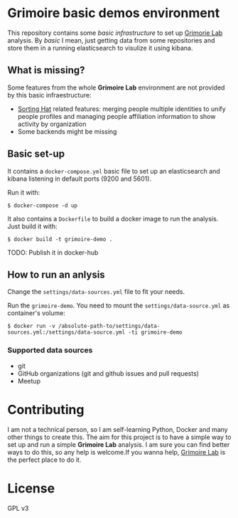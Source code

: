# Grimoire basic demos environment

This repository contains some *basic infrastructure* to set up [Grimorie Lab](http://grimoirelab.github.io) analysis. By *basic* I mean, just getting data from some repositories and store them in a running elasticsearch to visulize it using kibana.

## What is missing?

Some features from the whole **Grimoire Lab** environment are not provided by this basic infraestructure:
* [Sorting Hat](https://github.com/grimoirelab/sortinghat) related features: merging people multiple identities to unify people profiles and managing people affiliation information to show activity by organization
* Some backends might be missing

## Basic set-up

It contains a `docker-compose.yml` basic file to set up an elasticsearch and kibana listening in default ports (9200 and 5601).

Run it with:
```
$ docker-compose -d up
``` 

It also contains a `Dockerfile` to build a docker image to run the analysis. Just build it with:

```
$ docker build -t grimoire-demo .
```

TODO: Publish it in docker-hub

## How to run an anlysis

Change the `settings/data-sources.yml` file to fit your needs.

Run the `grimoire-demo`. You need to mount the `settings/data-source.yml` as container's volume:
```
$ docker run -v /absolute-path-to/settings/data-sources.yml:/settings/data-source.yml -ti grimoire-demo
```

### Supported data sources

* git
* GitHub organizations (git and github issues and pull requests)
* Meetup

# Contributing

I am not a technical person, so I am self-learning Python, Docker and many other things to create this. The aim for this project is to have a simple way to set up and run a simple **Grimoire Lab** analysis. I am sure you can find better ways to do this, so any help is welcome.If you wanna help, [Grimoire Lab](http://grimoirelab.github.io) is the perfect place to do it.

# License

GPL v3
